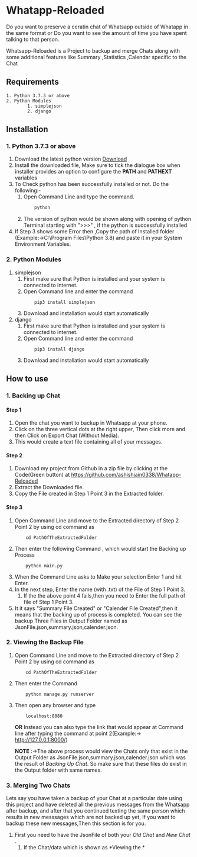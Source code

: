 # Whatapp-Reloaded
Do you want to preserve a ceratin chat of Whatsapp outside of Whatapp in the same format 
													or
Do you want to see the amount of time you have spent talking to that person.

Whatsapp-Reloaded is a Project to backup and merge Chats along with some additional features like Summary ,Statistics ,Calendar specific to the Chat

## Requirements

	1. Python 3.7.3 or above
	2. Python Modules
			1. simplejson
			2. django
			
## Installation

### 1. Python 3.7.3 or above

1. Download the latest python version [Download](https://www.python.org/downloads/)
2. Install the downloaded file, Make sure to tick the dialogue box when installer provides an option to configure the **PATH** and **PATHEXT** variables 
3. To Check python has been successfully installed or not. Do the following:-
	1. Open Command Line and type the command. 
		``` bash
			python
		```
	2. The version of python would be shown along with opening of python Terminal starting with ">>>" , if the python is successfully installed
4. If Step 3 shows some Error then ,Copy the path of Installed folder (Example:->C:\Program Files\Python 3.8) and paste it in your System Environment Variables.

### 2. Python Modules
1. simplejson
	1. First make sure that Python is installed and your system is connected to internet.
	2. Open Command line and enter the command
		```
			pip3 install simplejson
		```
	3. Download and installation would start automatically
2. django
	1. First make sure that Python is installed and your system is connected to internet.
	2. Open Command line and enter the command
		```
			pip3 install django
		```
	3. Download and installation would start automatically
	
## How to use
### 1. Backing up Chat
#### Step 1
1. Open the chat you want to backup in Whatsapp at your phone.
2. Click on the three vertical dots at the right upper, Then click more and then Click on Export Chat (Without Media).
3. This would create a text file containing all of your messages.

#### Step 2
1. Download my project from Github in a zip file by clicking at the Code(Green button) at https://github.com/ashishjain0338/Whatapp-Reloaded
2. Extract the Downloaded file.
3. Copy the File created in Step 1 Point 3 in the Extracted folder.

#### Step 3
1. Open Command Line and move to the Extracted directory of Step 2 Point 2 by using cd command as
	```
		cd PathOfTheExtractedFolder
	```
2. Then enter the following Command , which would start the Backing up Process
	``` 
		python main.py
	```
3. When the Command Line asks to Make your selection Enter 1 and hit Enter.
4. In the next step, Enter the name (with .txt) of the File of Step 1 Point 3.
	1. If the the above point 4 fails,then you need to Enter the full path of file of Step 1 Point 3.
5. It it says "Summary File Created" or "Calender File Created",then it means that the backing up of process is completed. You can see the backup Three Files in Output Folder named as JsonFile.json,summary.json,calender.json.

### 2. Viewing the Backup File
1. Open Command Line and move to the Extracted directory of Step 2 Point 2 by using cd command as
	```
		cd PathOfTheExtractedFolder
	```
2. Then enter the Command
	``` 
		python manage.py runserver
	```
3. Then open any browser and type
	```
		localhost:8080
	```
	**OR** Instead you can also type the link that would appear at Command line after typing the command at point 2(Example:-> http://127.0.0.1:8000/)
	
	**NOTE** :->The above process would view the Chats only that exist in the Output Folder as JsonFile.json,summary.json,calender.json which was the result of *Backing Up 	Chat*. So make sure that these files do exist in the Output folder with same names.


### 3. Merging Two Chats
Lets say you have taken a backup of your Chat at a particular date using this project and have deleted all the previous messages from the Whatsapp after backup, and after that you continued texting the same person which results in new messsages which are not backed up yet, If you want to backup these new messages,Then this section is for you.

1. First you need to have the JsonFile of both your *Old Chat* and *New Chat* .
	1. If the Chat/data which is shown as *Viewing the *
